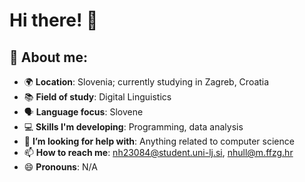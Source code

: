 # Hi there! 👋

## 💫 About me:
- 🌍 **Location**: Slovenia; currently studying in Zagreb, Croatia
- 📚 **Field of study**: Digital Linguistics
- 🗣️ **Language focus**: Slovene
- 💻 **Skills I'm developing**: Programming, data analysis
- 🤔 **I’m looking for help with**: Anything related to computer science
- 📫 **How to reach me**: [nh23084@student.uni-lj.si](mailto:nh23084@student.uni-lj.si), [nhull@m.ffzg.hr](mailto:nhull@m.ffzg.hr)
- 😄 **Pronouns**: N/A
